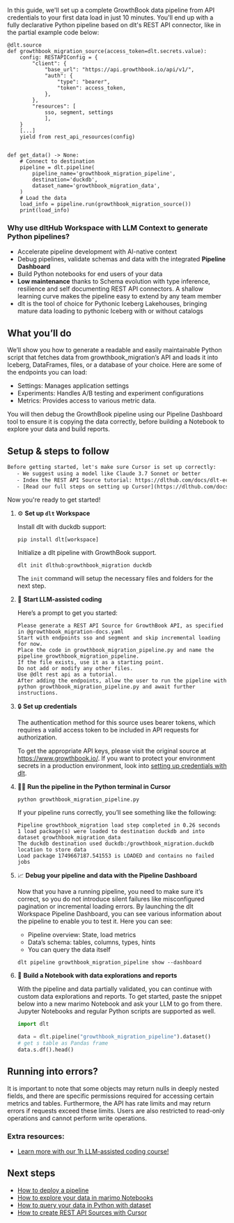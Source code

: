 In this guide, we'll set up a complete GrowthBook data pipeline from API credentials to your first data load in just 10 minutes. You'll end up with a fully declarative Python pipeline based on dlt's REST API connector, like in the partial example code below:

```python-outcome
@dlt.source
def growthbook_migration_source(access_token=dlt.secrets.value):
    config: RESTAPIConfig = {
        "client": {
            "base_url": "https://api.growthbook.io/api/v1/",
            "auth": {
                "type": "bearer",
                "token": access_token,
            },
        },
        "resources": [
            sso, segment, settings
            ],
    }
    [...]
    yield from rest_api_resources(config)


def get_data() -> None:
    # Connect to destination
    pipeline = dlt.pipeline(
        pipeline_name='growthbook_migration_pipeline',
        destination='duckdb',
        dataset_name='growthbook_migration_data', 
    )
    # Load the data
    load_info = pipeline.run(growthbook_migration_source())
    print(load_info) 
```

### Why use dltHub Workspace with LLM Context to generate Python pipelines?

- Accelerate pipeline development with AI-native context
- Debug pipelines, validate schemas and data with the integrated **Pipeline Dashboard**
- Build Python notebooks for end users of your data
- **Low maintenance** thanks to Schema evolution with type inference, resilience and self documenting REST API connectors. A shallow learning curve makes the pipeline easy to extend by any team member
- dlt is the tool of choice for Pythonic Iceberg Lakehouses, bringing mature data loading to pythonic Iceberg with or without catalogs

## What you’ll do

We’ll show you how to generate a readable and easily maintainable Python script that fetches data from growthbook_migration’s API and loads it into Iceberg, DataFrames, files, or a database of your choice. Here are some of the endpoints you can load:

- Settings: Manages application settings
- Experiments: Handles A/B testing and experiment configurations
- Metrics: Provides access to various metric data.

You will then debug the GrowthBook pipeline using our Pipeline Dashboard tool to ensure it is copying the data correctly, before building a Notebook to explore your data and build reports.

## Setup & steps to follow

```default
Before getting started, let's make sure Cursor is set up correctly:
   - We suggest using a model like Claude 3.7 Sonnet or better
   - Index the REST API Source tutorial: https://dlthub.com/docs/dlt-ecosystem/verified-sources/rest_api/ and add it to context as **@dlt rest api**
   - [Read our full steps on setting up Cursor](https://dlthub.com/docs/dlt-ecosystem/llm-tooling/cursor-restapi#23-configuring-cursor-with-documentation)
```

Now you're ready to get started!

1. ⚙️ **Set up `dlt` Workspace**
    
    Install dlt with duckdb support:
    ```shell
    pip install dlt[workspace]
    ```

    Initialize a dlt pipeline with GrowthBook support.
    ```shell
    dlt init dlthub:growthbook_migration duckdb
    ```

    The `init` command will setup the necessary files and folders for the next step.
    
2. 🤠 **Start LLM-assisted coding**
    
    Here’s a prompt to get you started:
    
    ```prompt
    Please generate a REST API Source for GrowthBook API, as specified in @growthbook_migration-docs.yaml 
    Start with endpoints sso and segment and skip incremental loading for now. 
    Place the code in growthbook_migration_pipeline.py and name the pipeline growthbook_migration_pipeline. 
    If the file exists, use it as a starting point. 
    Do not add or modify any other files. 
    Use @dlt rest api as a tutorial. 
    After adding the endpoints, allow the user to run the pipeline with python growthbook_migration_pipeline.py and await further instructions.
    ```

    
3. 🔒 **Set up credentials** 
    
    The authentication method for this source uses bearer tokens, which requires a valid access token to be included in API requests for authorization.
    
    To get the appropriate API keys, please visit the original source at https://www.growthbook.io/.
    If you want to protect your environment secrets in a production environment, look into [setting up credentials with dlt](https://dlthub.com/docs/walkthroughs/add_credentials).
    
4. 🏃‍♀️ **Run the pipeline in the Python terminal in Cursor**
    
    ```shell
    python growthbook_migration_pipeline.py
    ```
    
    If your pipeline runs correctly, you’ll see something like the following:
    
    ```shell
    Pipeline growthbook_migration load step completed in 0.26 seconds
    1 load package(s) were loaded to destination duckdb and into dataset growthbook_migration_data
    The duckdb destination used duckdb:/growthbook_migration.duckdb location to store data
    Load package 1749667187.541553 is LOADED and contains no failed jobs
    ```
    
5. 📈 **Debug your pipeline and data with the Pipeline Dashboard**

    Now that you have a running pipeline, you need to make sure it’s correct, so you do not introduce silent failures like misconfigured pagination or incremental loading errors. By launching the dlt Workspace Pipeline Dashboard, you can see various information about the pipeline to enable you to test it. Here you can see:
    - Pipeline overview: State, load metrics
    - Data’s schema: tables, columns, types, hints
    - You can query the data itself
    
    ```shell
    dlt pipeline growthbook_migration_pipeline show --dashboard
    ```
    
6. 🐍 **Build a Notebook with data explorations and reports**

    With the pipeline and data partially validated, you can continue with custom data explorations and reports. To get started, paste the snippet below into a new marimo Notebook and ask your LLM to go from there. Jupyter Notebooks and regular Python scripts are supported as well.

    
    ```python
    import dlt

   data = dlt.pipeline("growthbook_migration_pipeline").dataset()
   # get s table as Pandas frame
   data.s.df().head()
    ```

## Running into errors?

It is important to note that some objects may return nulls in deeply nested fields, and there are specific permissions required for accessing certain metrics and tables. Furthermore, the API has rate limits and may return errors if requests exceed these limits. Users are also restricted to read-only operations and cannot perform write operations.

### Extra resources:

- [Learn more with our 1h LLM-assisted coding course!](https://www.youtube.com/watch?v=GGid70rnJuM)

## Next steps

- [How to deploy a pipeline](https://dlthub.com/docs/walkthroughs/deploy-a-pipeline)
- [How to explore your data in marimo Notebooks](https://dlthub.com/docs/general-usage/dataset-access/marimo)
- [How to query your data in Python with dataset](https://dlthub.com/docs/general-usage/dataset-access/dataset)
- [How to create REST API Sources with Cursor](https://dlthub.com/docs/dlt-ecosystem/llm-tooling/cursor-restapi)